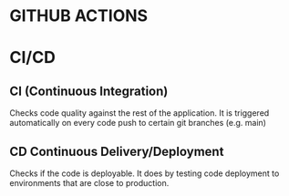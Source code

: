 # GITHUB ACTIONS 

# CI/CD

## CI (Continuous Integration)

Checks code quality against the rest of the application. It is triggered automatically on every code push to certain git branches (e.g. main)

## CD Continuous Delivery/Deployment

Checks if the code is deployable. It does by testing code deployment to environments that are close to production.
